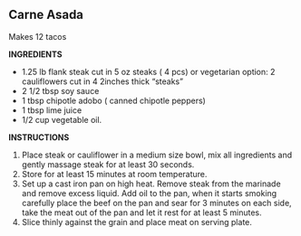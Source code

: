 ## Carne Asada

Makes 12 tacos

**INGREDIENTS**

- 1.25 lb flank steak cut in 5 oz steaks ( 4 pcs) or vegetarian option: 2 cauliflowers cut in 4 2inches thick “steaks”
- 2 1/2 tbsp soy sauce
- 1 tbsp chipotle adobo ( canned chipotle peppers)
- 1 tbsp lime juice
- 1/2 cup vegetable oil.

**INSTRUCTIONS**

1. Place steak or cauliflower in a medium size bowl, mix all ingredients and gently massage steak for at least 30 seconds.
1. Store for at least 15 minutes at room temperature.
1. Set up a cast iron pan on high heat. Remove steak from the marinade and remove excess liquid. Add oil to the pan, when it starts smoking carefully place the beef on the pan and sear for 3 minutes on each side, take the meat out of the pan and let it rest for at least 5 minutes.
1. Slice thinly against the grain and place meat on serving plate.
